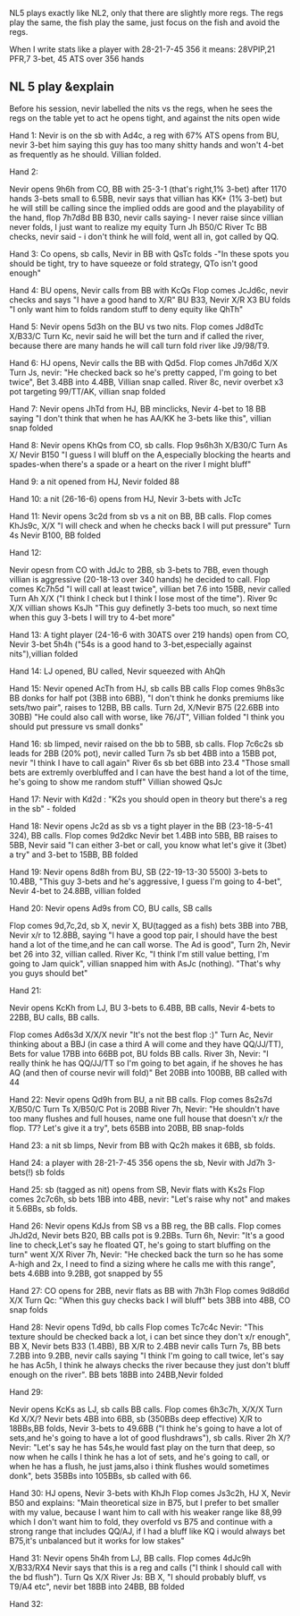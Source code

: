 
NL5 plays exactly like NL2, only that there are slightly more regs. The regs play the same, the fish play the same, just focus on the fish and avoid the regs.

When I write stats like a player with 28-21-7-45  356 it means:
28VPIP,21 PFR,7 3-bet, 45 ATS over 356 hands

## NL 5 play &explain

Before his session, nevir labelled the nits vs the regs,
when he sees the regs on the table yet to act he opens tight, and against the nits open wide

Hand 1:
Nevir is on the sb with Ad4c, a reg with 67% ATS opens from BU, nevir 3-bet him saying this guy has too many shitty hands and won't 4-bet as frequently as he should. Villian folded.

Hand 2:

Nevir opens 9h6h from CO, BB with 25-3-1 (that's right,1% 3-bet) after 1170 hands 3-bets small to 6.5BB, nevir says that villian has KK+ (1% 3-bet) but he will still be calling since the implied odds are good and the playability of the hand,
flop 7h7d8d BB B30, nevir calls saying- I never raise since villian never folds, I just want to realize my equity
Turn Jh B50/C
River Tc BB checks, nevir said - i don't think he will fold, went all in, got called by QQ.

Hand 3:
Co opens, sb calls, Nevir in BB with QsTc folds -"In these spots you should be tight, try to have squeeze or fold strategy, QTo isn't good enough"

Hand 4:
BU opens, Nevir calls from BB with KcQs
Flop comes JcJd6c, nevir checks and says "I have a good hand to X/R" BU B33, Nevir X/R X3 BU folds "I only want him to folds random stuff to deny equity like QhTh"

Hand 5:
Nevir opens 5d3h on the BU vs two nits.
Flop comes Jd8dTc X/B33/C
Turn Kc, nevir said he will bet the turn and if called the river, because there are many hands he will call turn fold river like J9/98/T9.

Hand 6:
HJ opens, Nevir calls the BB with Qd5d.
Flop comes Jh7d6d X/X
Turn Js, nevir: "He checked back so he's pretty capped, I'm going to bet twice", Bet 3.4BB into 4.4BB, Villian snap called. 
River 8c, nevir overbet x3 pot targeting 99/TT/AK, villian snap folded

Hand 7:
Nevir opens JhTd from HJ, BB minclicks, Nevir 4-bet to 18 BB saying "I don't think that when he has AA/KK he 3-bets like this", villian snap folded

Hand 8:
Nevir opens KhQs from CO, sb calls.
Flop 9s6h3h X/B30/C
Turn As X/ Nevir B150 "I guess I will bluff on the A,especially blocking the hearts and spades-when there's a spade or a heart on the river I might bluff"

Hand 9: 
a nit opened from HJ, Nevir folded 88

Hand 10:
a nit (26-16-6) opens from HJ, Nevir 3-bets with JcTc

Hand 11:
Nevir opens 3c2d from sb vs a nit on BB, BB calls.
Flop comes KhJs9c, X/X "I will check and when he checks back I will put pressure"
Turn 4s Nevir B100, BB folded

Hand 12:

Nevir opesn from CO with JdJc to 2BB, sb 3-bets to 7BB, even though villian is aggressive (20-18-13 over 340 hands) he decided to call. 
Flop comes Kc7h5d "I will call at least twice", villian bet 7.6 into 15BB, nevir called
Turn Ah X/X ("I think I check but I think I lose most of the time").
River 9c X/X villian shows KsJh
"This guy definetly 3-bets too much, so next time when this guy 3-bets I will try to 4-bet more"

Hand 13:
A tight player (24-16-6 with 30ATS over 219 hands) open from CO, 
Nevir 3-bet 5h4h ("54s is a good hand to 3-bet,especially against nits"),villian folded

Hand 14:
LJ opened, BU called, Nevir squeezed with AhQh

Hand 15:
Nevir opened AcTh from HJ, sb calls BB calls
Flop comes 9h8s3c BB donks for half pot (3BB into 6BB),  "I don't think he donks premiums like sets/two pair", raises to 12BB, BB calls.
Turn 2d, X/Nevir B75 (22.6BB into 30BB) "He could also call with worse, like 76/JT", Villian folded
"I think you should put pressure vs small donks"

Hand 16:
sb limped, nevir raised on the bb to 5BB, sb calls.
Flop 7c6c2s sb leads for 2BB (20% pot), nevir called
Turn 7s sb bet 4BB into a 15BB pot, nevir "I think I have to call again"
River 6s sb bet 6BB into 23.4 "Those small bets are extremly overbluffed and I can have the best hand a lot of the time, he's going to show me random stuff" Villian showed QsJc

Hand 17:
Nevir with Kd2d : "K2s you should open in theory but there's a reg in the sb" - folded

Hand 18:
Nevir opens Jc2d as sb  vs a tight player in the BB (23-18-5-41 324), BB calls.
Flop comes 9d2dkc Nevir bet 1.4BB into 5BB, BB raises to 5BB, Nevir said "I can either 3-bet or call, you know what let's give it (3bet) a try" and 3-bet to 15BB, BB folded

Hand 19:
Nevir opens 8d8h from BU, SB (22-19-13-30 5500) 3-bets to 10.4BB, "This guy 3-bets and he's aggressive, I guess I'm going to 4-bet", Nevir 4-bet to 24.8BB, villian folded

Hand 20:
Nevir opens Ad9s from CO, BU calls, SB calls

Flop comes 9d,7c,2d, sb X, nevir X, BU(tagged as a fish) bets 3BB into 7BB, Nevir x/r to 12.8BB, saying "I have a good top pair, I should have the best hand a lot of the time,and he can call worse. The Ad is good", Turn 2h, Nevir bet 26 into 32, villian called.
River Kc, "I think I'm still value betting, I'm going to Jam quick", villian snapped him with AsJc (nothing). "That's why you guys should bet"

Hand 21:

Nevir opens KcKh from LJ, BU 3-bets to 6.4BB, BB calls, Nevir 4-bets to 22BB, BU calls, BB calls.

Flop comes Ad6s3d X/X/X nevir "It's not the best flop :)"
Turn Ac, Nevir thinking about a BBJ (in case a third A will come and they have QQ/JJ/TT), Bets for value 17BB into 66BB pot, BU folds BB calls.
River 3h, Nevir: "I really think he has QQ/JJ/TT so I'm going to bet again, if he shoves he has AQ (and then of course nevir will fold)" Bet 20BB into 100BB, BB called with 44

Hand 22:
Nevir opens Qd9h from BU, a nit BB calls.
Flop comes 8s2s7d X/B50/C
Turn Ts X/B50/C Pot is 20BB
River 7h, Nevir: "He shouldn't have too many flushes and full houses, name one full house that doesn't x/r the flop. T7? Let's give it a try", bets 65BB into 20BB, BB snap-folds

Hand 23:
a nit sb limps, Nevir from BB with Qc2h makes it 6BB, sb folds.

Hand 24:
a player with 28-21-7-45  356 opens the sb, Nevir with Jd7h 3-bets(!) sb folds

Hand 25:
sb (tagged as nit) opens from SB, Nevir flats with Ks2s
Flop comes 2c7c6h, sb bets 1BB into 4BB, nevir: "Let's raise why not" and makes it 5.6BBs, sb folds.

Hand 26:
Nevir opens KdJs from SB vs a BB reg, the BB calls.
Flop comes JhJd2d, Nevir bets B20, BB calls pot is 9.2BBs.
Turn 6h, Nevir: "It's a good line to check,Let's say he floated QT, he's going to start bluffing on the turn" went X/X
River 7h, Nevir: "He checked back the turn so he has some A-high and 2x, I need to find a sizing where he calls me with this range", bets 4.6BB into 9.2BB, got snapped by 55

Hand 27:
CO opens for 2BB, nevir flats as BB with 7h3h
Flop comes 9d8d6d X/X
Turn Qc: "When this guy checks back I will bluff" bets 3BB into 4BB, CO snap folds

Hand 28:
Nevir opens Td9d, bb calls
Flop comes Tc7c4c Nevir: "This texture should be checked back a lot, i can bet since they don't x/r enough", BB X, Nevir bets B33 (1.4BB), BB X/R to 2.4BB nevir calls
Turn 7s, BB bets 7.2BB into 9.2BB, nevir calls saying "I think I'm going to call twice, let's say he has Ac5h, I think he always checks the river because they just don't bluff enough on the river".
BB bets 18BB into 24BB,Nevir folded

Hand 29:

Nevir opens KcKs as LJ, sb calls BB calls.
Flop comes 6h3c7h, X/X/X
Turn Kd X/X/? Nevir bets 4BB into 6BB, sb (350BBs deep effective) X/R to 18BBs,BB folds, Nevir 3-bets to 49.6BB ("I think  he's going to have a lot of sets,and he's going to have a lot of good flushdraws"), sb calls. River 2h X/? Nevir: "Let's say he has 54s,he would fast play on the turn that deep, so now when he calls I think he has a lot of sets, and he's going to call, or when he has a flush, he just jams,also i think flushes would sometimes donk", bets 35BBs into 105BBs, sb called with 66.

Hand 30:
HJ opens, Nevir 3-bets with KhJh
Flop comes Js3c2h, HJ X, Nevir B50 and explains:
"Main theoretical size in B75, but I prefer to bet smaller with my value, because I want him to call with his weaker range like 88,99 which I don't want him to fold, they overfold vs B75 and continue with a strong range that includes QQ/AJ, if I had a bluff like KQ i would always bet B75,it's unbalanced but it works for low stakes"

Hand 31:
Nevir opens 5h4h from LJ, BB calls.
Flop comes 4dJc9h X/B33/RX4 Nevir says that this is a reg and calls ("I think I should call with the bd flush").
Turn Qs X/X
River Js:
BB X, "I should probably bluff, vs T9/A4 etc", nevir bet 18BB into 24BB, BB folded

Hand 32:
